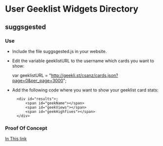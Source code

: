 # User Geeklist Widgets Directory

## suggsgested

### Use

- Include the file suggsgested.js in your website.
 
- Edit the variable geeklistURL to the username which cards you want to show:

    var geeklistURL = "http://geekli.st/csanz/cards.json?page=0&per_page=3000";

- Add the following code where you want to show your geeklist card stats:

        <div id="results">;
            <span id="geekName"></span>
            <span id="geekViews"></span>
            <span id="geekHighfives"></span>
        </div>

### Proof Of Concept

[In This link](http://jsfiddle.net/suggsgested/2cQHf/)


